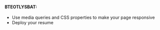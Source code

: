 #### BTEOTLYSBAT:

- Use media queries and CSS properties to make your page responsive
- Deploy your resume
